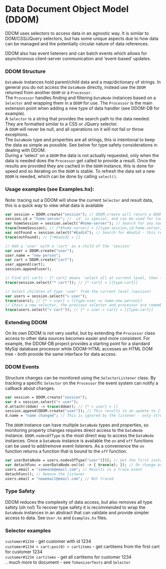 # Data Document Object Model (DDOM)  

DDOM uses selectors to access data in an agnostic way. It is similar to DOM/CSS/JQuery selectors, but has some unique aspects due to how data can be managed and the potentially circular nature of data references.  

DDOM also has event listeners and can batch events which allows for asynchronous client-server communication and 'event-based' updates.  

### DDOM Structure

`DataNode` instances hold parent/child data and a map/dictionary of strings. In general you do not access the `DataNode` directly, instead use the `DDOM` returned from another `DDOM` or a `Processor`.    
The `Processor` handles finding and filtering `DataNode` instances based on a `Selector` and wrapping them in a `DDOM` for use. The `Processor` is the main extension point when adding a new type of data handler (see DDOM-DB for example).  
A `Selector` is a string that provides the search path to the data needed. They are formatted similar to a CSS or JQuery selector.  
A `DDOM` will never be null, and all operations on it will not fail or throw exceptions.  
The `DataNode` type and properties are all strings, this is intentional to keep the data as simple as possible. See below for type safety considerations in dealing with DDOM.  
During a 'select' on a `DDOM` the data is not actually requested, only when the data is needed does the `Processor` get called to provide a result. Once the results are provided they are cached in the `DDOM` instance, this is done for speed and so iterating on the `DDOM` is stable. To refresh the data set a new `DDOM` is needed, which can be done by calling `select()`.

### Usage examples (see Examples.hx):  

Note: tracing out a DDOM will show the current `Selector` and result data, this is a quick way to view what data is available

```haxe
var session = DDOM.create("session"); // DDOM.create will return a DDOM using the default `Processor` with a single root `DataNode` of the specified type
session.id = "home-server"; // `id` is special, and can be used for lookups
var homeSession = session.select("#home-server"); // Search for any node with the id of 'home-server' and return a new DDOM
trace(homeSession); // {*#home-server} = [{type:session,id:home-server}]
var notFound = session.select("#badid"); // Search for #badid - this returns an empty result
trace(notFound); // {*#badid} = []

// Add a 'user' with a 'cart' as a child of the 'session'
var user = DDOM.create("user");
user.name = "new person";
var cart = DDOM.create("cart");
user.append(cart);
session.append(user);

// Find all carts - {* cart} means 'select all at current level, then find all descendants of type cart'
trace(session.select("* cart")); // {* cart} = [{type:cart}]

// Select children of type 'user' from the current level (session)
var users = session.select("> user");
trace(users); // {* > user} = [{type:user => name:new person}]
// Chain a new selector, the previous selector and processor are remembered
trace(users.select("> cart")); // {* > user > cart} = [{type:cart}]
```

### Extending DDOM

On its own DDOM is not very useful, but by extending the `Processor` class access to other data sources becomes easier and more consistent. For example, the DDOM-DB project provides a starting point for a standard MySql database processor while DDOM-HTML accesses an HTML DOM tree - both provide the same interface for data access.  

### DDOM Events

Structure changes can be monitored using the `SelectorListener` class. By tracking a specific `Selector` on the `Processor` the event system can notify a callback about changes.

``` haxe
var session = DDOM.create("session");
var d = session.select("> user");
d.attach((ddom) -> trace(ddom)); // {* > user} = []
session.append(DDOM.create("user")); // This results in an update to {* > user} = [{type:user}]
d.name = "name changed"; // This is ignored by the listener - only structure changes are handled
```

The `DDOM` instance can have multiple `DataNode` types and properties, so monitoring property changes requires direct access to the `DataNode` instance. `DDOM.nodesOfType` is the most direct way to access the `DataNode` instances. Once a `DataNode` instance is available the `on` and `off` functions can be used to add/remove event listeners. As a convenience the `on` function returns a function that is bound to the `off` function.    

``` haxe
var userDataNode = users.nodesOfType("user")[0]; // Get the first instance of a 'user' DataNode
var detachFunc = userDataNode.on((e) -> { trace(e); }); // On change event: FieldSet({type:user => name:new person,email:someone@email.com},email,someone@email.com)
users.email = "someone@email.com"; // Results in a trace event
detachFunc(); // Remove the listener
users.email = "newemail@email.com"; // Not traced
```

### Type Safety

DDOM reduces the complexity of data access, but also removes all type safety (oh no!) To recover type safety it is recommended to wrap the `DataNode` instances in an abstract that can validate and provide simpler access to data. See `User.hx` and `Examples.hx` files.  

### Selector examples

`customer#1234` - get customer with id 1234  
`customer#1234 > cart:pos(0) > cartitems` - get cartitems from the first cart for customer 1234  
`customer#1234 cartitems` - get all cartitems for customer 1234  
.. much more to document - see `TokenizerTests` and `Selector`  